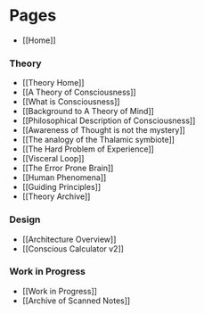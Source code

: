 # Pages
* [[Home]]

### Theory
* [[Theory Home]]
* [[A Theory of Consciousness]]
* [[What is Consciousness]]
* [[Background to A Theory of Mind]]
* [[Philosophical Description of Consciousness]]
* [[Awareness of Thought is not the mystery]]
* [[The analogy of the Thalamic symbiote]]
* [[The Hard Problem of Experience]]
* [[Visceral Loop]]
* [[The Error Prone Brain]]
* [[Human Phenomena]]
* [[Guiding Principles]]
* [[Theory Archive]]

### Design
* [[Architecture Overview]]
* [[Conscious Calculator v2]]

### Work in Progress
* [[Work in Progress]]
* [[Archive of Scanned Notes]]

